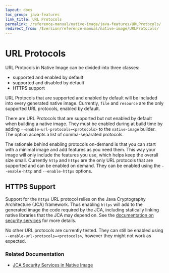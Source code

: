 ```yaml
---
layout: docs
toc_group: java-features
link_title: URL Protocols
permalink: /reference-manual/native-image/java-features/URLProtocols/
redirect_from: /$version/reference-manual/native-image/URLProtocols/
---
```


# URL Protocols

URL Protocols in Native Image can be divided into three classes:

* supported and enabled by default
* supported and disabled by default
* HTTPS support

URL Protocols that are supported and enabled by default will be included into every generated native image.
Currently, `file` and `resource` are the only supported URL protocols, enabled by default.

There are URL Protocols that are supported but not enabled by default when building a native image.
They must be enabled during at build time by adding `--enable-url-protocols=<protocols>` to the `native-image` builder.
The option accepts a list of comma-separated protocols.

The rationale behind enabling protocols on-demand is that you can start with a minimal image and add features as you need them.
This way your image will only include the features you use, which helps keep the overall size small.
Currently `http` and `https` are the only URL protocols that are supported and can be enabled on demand.
They can be enabled using the `--enable-http` and `--enable-https` options.

## HTTPS Support
Support for the `https` URL protocol relies on the Java Cryptography Architecture (JCA) framework.
Thus enabling `https` will add to the generated image the code required by the JCA, including statically linking native libraries that the JCA may depend on.
See the [documentation on security services](JCASecurityServices.md) for more details.

No other URL protocols are currently tested.
They can still be enabled using `--enable-url-protocols=<protocols>`, however they might not work as expected.

### Related Documentation

- [JCA Security Services in Native Image](JCASecurityServices.md)